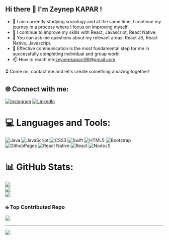 ## Hi there 👋 I'm Zeynep KAPAR !
 
- 🎳 I am currently studying sociology and at the same time, I continue my journey in a process where I focus on improving myself.
- 🔭 I continue to improve my skills with React, Javascript, React Native.
- 🌱 You can ask me questions about my relevant areas: React JS, React Native, Javascript.
- 👯 Effective communication is the most fundamental step for me in successfully completing individual and group work!
- 📫 How to reach me:[zeynepkaparr99@gmail.com](mailto:email@gmail.com)


⏳ Come on, contact me and let's create something amazing together!


## 🌐 Connect with me:
[![Instagram](https://img.shields.io/badge/Instagram-%23E4405F.svg?logo=Instagram&logoColor=white)](https://www.instagram.com/zeynepkaparrr) [![LinkedIn](https://img.shields.io/badge/LinkedIn-%230077B5.svg?logo=linkedin&logoColor=white)](www.linkedin.com/in/zeynepkapar) 

# 💻 Languages and Tools:
![Java](https://img.shields.io/badge/java-%23ED8B00.svg?style=for-the-badge&logo=openjdk&logoColor=white) ![JavaScript](https://img.shields.io/badge/javascript-%23323330.svg?style=for-the-badge&logo=javascript&logoColor=%23F7DF1E) ![CSS3](https://img.shields.io/badge/css3-%231572B6.svg?style=for-the-badge&logo=css3&logoColor=white) ![Swift](https://img.shields.io/badge/swift-F54A2A?style=for-the-badge&logo=swift&logoColor=white) ![HTML5](https://img.shields.io/badge/html5-%23E34F26.svg?style=for-the-badge&logo=html5&logoColor=white) ![Bootstrap](https://img.shields.io/badge/bootstrap-%238511FA.svg?style=for-the-badge&logo=bootstrap&logoColor=white) ![GithubPages](https://img.shields.io/badge/github%20pages-121013?style=for-the-badge&logo=github&logoColor=white) ![React Native](https://img.shields.io/badge/react_native-%2320232a.svg?style=for-the-badge&logo=react&logoColor=%2361DAFB) ![React](https://img.shields.io/badge/react-%2320232a.svg?style=for-the-badge&logo=react&logoColor=%2361DAFB) ![NodeJS](https://img.shields.io/badge/node.js-6DA55F?style=for-the-badge&logo=node.js&logoColor=white)
# 📊 GitHub Stats:
![](https://github-readme-stats.vercel.app/api?username=zeynepkapar&theme=dark&hide_border=false&include_all_commits=false&count_private=false)<br/>
![](https://github-readme-streak-stats.herokuapp.com/?user=zeynepkapar&theme=dark&hide_border=false)<br/>
![](https://github-readme-stats.vercel.app/api/top-langs/?username=zeynepkapar&theme=dark&hide_border=false&include_all_commits=false&count_private=false&layout=compact)

### 🔝 Top Contributed Repo
![](https://github-contributor-stats.vercel.app/api?username=zeynepkapar&limit=5&theme=dark&combine_all_yearly_contributions=true)

---
[![](https://visitcount.itsvg.in/api?id=zeynepkapar&icon=0&color=0)](https://visitcount.itsvg.in)

<!-- Proudly created with GPRM ( https://gprm.itsvg.in ) -->

